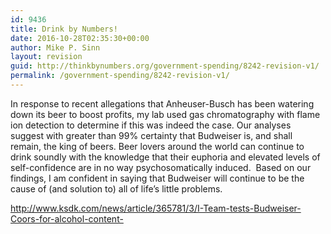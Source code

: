 ```yaml
---
id: 9436
title: Drink by Numbers!
date: 2016-10-28T02:35:30+00:00
author: Mike P. Sinn
layout: revision
guid: http://thinkbynumbers.org/government-spending/8242-revision-v1/
permalink: /government-spending/8242-revision-v1/
---
```

In response to recent allegations that Anheuser-Busch has been watering down its beer to boost profits, my lab used gas chromatography with flame ion detection to determine if this was indeed the case. Our analyses suggest with greater than 99% certainty that Budweiser is, and shall remain, the king of beers. Beer lovers around the world can continue to drink soundly with the knowledge that their euphoria and elevated levels of self-confidence are in no way psychosomatically induced.  Based on our findings, I am confident in saying that Budweiser will continue to be the cause of (and solution to) all of life&#8217;s little problems.



http://www.ksdk.com/news/article/365781/3/I-Team-tests-Budweiser-Coors-for-alcohol-content-

&nbsp;

<p style="text-align: center;">
  <a href="http://thinkbynumbers.org/wp-content/uploads/2013/02/Duffman2.jpg"></a>
</p>

&nbsp;